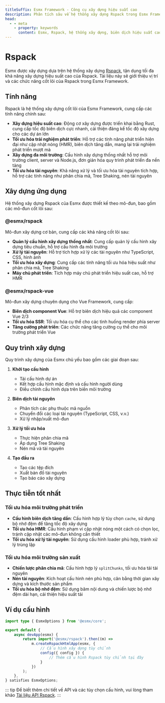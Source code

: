 ```yaml
---
titleSuffix: Esmx Framework - Công cụ xây dựng hiệu suất cao
description: Phân tích sâu về hệ thống xây dựng Rspack trong Esmx Framework, bao gồm các tính năng cốt lõi như biên dịch hiệu suất cao, xây dựng đa môi trường, tối ưu hóa tài nguyên, giúp nhà phát triển xây dựng các ứng dụng Web hiện đại hiệu quả và đáng tin cậy.
head:
  - - meta
    - property: keywords
      content: Esmx, Rspack, hệ thống xây dựng, biên dịch hiệu suất cao, cập nhật nóng, xây dựng đa môi trường, Tree Shaking, phân chia mã, SSR, tối ưu hóa tài nguyên, hiệu quả phát triển, công cụ xây dựng
---
```


# Rspack

Esmx được xây dựng dựa trên hệ thống xây dựng [Rspack](https://rspack.dev/), tận dụng tối đa khả năng xây dựng hiệu suất cao của Rspack. Tài liệu này sẽ giới thiệu vị trí và các chức năng cốt lõi của Rspack trong Esmx Framework.

## Tính năng

Rspack là hệ thống xây dựng cốt lõi của Esmx Framework, cung cấp các tính năng chính sau:

- **Xây dựng hiệu suất cao**: Động cơ xây dựng được triển khai bằng Rust, cung cấp tốc độ biên dịch cực nhanh, cải thiện đáng kể tốc độ xây dựng cho các dự án lớn
- **Tối ưu hóa trải nghiệm phát triển**: Hỗ trợ các tính năng phát triển hiện đại như cập nhật nóng (HMR), biên dịch tăng dần, mang lại trải nghiệm phát triển mượt mà
- **Xây dựng đa môi trường**: Cấu hình xây dựng thống nhất hỗ trợ môi trường client, server và Node.js, đơn giản hóa quy trình phát triển đa nền tảng
- **Tối ưu hóa tài nguyên**: Khả năng xử lý và tối ưu hóa tài nguyên tích hợp, hỗ trợ các tính năng như phân chia mã, Tree Shaking, nén tài nguyên

## Xây dựng ứng dụng

Hệ thống xây dựng Rspack của Esmx được thiết kế theo mô-đun, bao gồm các mô-đun cốt lõi sau:

### @esmx/rspack

Mô-đun xây dựng cơ bản, cung cấp các khả năng cốt lõi sau:

- **Quản lý cấu hình xây dựng thống nhất**: Cung cấp quản lý cấu hình xây dựng tiêu chuẩn, hỗ trợ cấu hình đa môi trường
- **Xử lý tài nguyên**: Hỗ trợ tích hợp xử lý các tài nguyên như TypeScript, CSS, hình ảnh
- **Tối ưu hóa xây dựng**: Cung cấp các tính năng tối ưu hóa hiệu suất như phân chia mã, Tree Shaking
- **Máy chủ phát triển**: Tích hợp máy chủ phát triển hiệu suất cao, hỗ trợ HMR

### @esmx/rspack-vue

Mô-đun xây dựng chuyên dụng cho Vue Framework, cung cấp:

- **Biên dịch component Vue**: Hỗ trợ biên dịch hiệu quả các component Vue 2/3
- **Tối ưu hóa SSR**: Tối ưu hóa cụ thể cho các tình huống render phía server
- **Tăng cường phát triển**: Các chức năng tăng cường cụ thể cho môi trường phát triển Vue

## Quy trình xây dựng

Quy trình xây dựng của Esmx chủ yếu bao gồm các giai đoạn sau:

1. **Khởi tạo cấu hình**
   - Tải cấu hình dự án
   - Kết hợp cấu hình mặc định và cấu hình người dùng
   - Điều chỉnh cấu hình dựa trên biến môi trường

2. **Biên dịch tài nguyên**
   - Phân tích các phụ thuộc mã nguồn
   - Chuyển đổi các loại tài nguyên (TypeScript, CSS, v.v.)
   - Xử lý nhập/xuất mô-đun

3. **Xử lý tối ưu hóa**
   - Thực hiện phân chia mã
   - Áp dụng Tree Shaking
   - Nén mã và tài nguyên

4. **Tạo đầu ra**
   - Tạo các tệp đích
   - Xuất bản đồ tài nguyên
   - Tạo báo cáo xây dựng

## Thực tiễn tốt nhất

### Tối ưu hóa môi trường phát triển

- **Cấu hình biên dịch tăng dần**: Cấu hình hợp lý tùy chọn `cache`, sử dụng bộ nhớ đệm để tăng tốc độ xây dựng
- **Tối ưu hóa HMR**: Cấu hình phạm vi cập nhật nóng một cách có chọn lọc, tránh cập nhật các mô-đun không cần thiết
- **Tối ưu hóa xử lý tài nguyên**: Sử dụng cấu hình loader phù hợp, tránh xử lý trùng lặp

### Tối ưu hóa môi trường sản xuất

- **Chiến lược phân chia mã**: Cấu hình hợp lý `splitChunks`, tối ưu hóa tải tài nguyên
- **Nén tài nguyên**: Kích hoạt cấu hình nén phù hợp, cân bằng thời gian xây dựng và kích thước sản phẩm
- **Tối ưu hóa bộ nhớ đệm**: Sử dụng băm nội dung và chiến lược bộ nhớ đệm dài hạn, cải thiện hiệu suất tải

## Ví dụ cấu hình

```ts title="src/entry.node.ts"
import type { EsmxOptions } from '@esmx/core';

export default {
    async devApp(esmx) {
        return import('@esmx/rspack').then((m) =>
            m.createRspackHtmlApp(esmx, {
                // Cấu hình xây dựng tùy chỉnh
                config({ config }) {
                    // Thêm cấu hình Rspack tùy chỉnh tại đây
                }
            })
        );
    },
} satisfies EsmxOptions;
```

::: tip
Để biết thêm chi tiết về API và các tùy chọn cấu hình, vui lòng tham khảo [Tài liệu API Rspack](/api/app/rspack.html).
:::